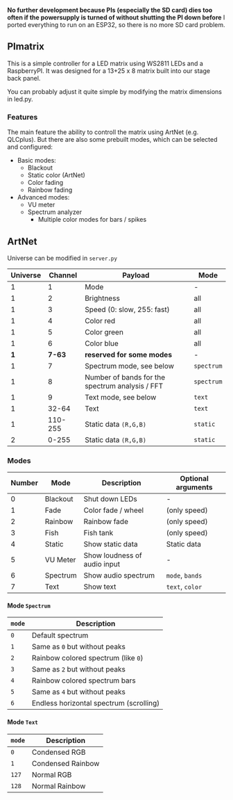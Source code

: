 **No further development because PIs (especially the SD card) dies too often if the powersupply is turned of without shutting the PI down before**
I ported everything to run on an ESP32, so there is no more SD card problem.

## PImatrix
This is a simple controller for a LED matrix using WS2811 LEDs and a RaspberryPI.
It was designed for a 13+25 x 8 matrix built into our stage back panel.

You can probably adjust it quite simple by modifying the matrix dimensions in led.py.

### Features
The main feature the ability to controll the matrix using ArtNet (e.g. QLCplus).
But there are also some prebuilt modes, which can be selected and configured:

* Basic modes:
  * Blackout
  * Static color (ArtNet)
  * Color fading
  * Rainbow fading
* Advanced modes:
  * VU meter
  * Spectrum analyzer
    * Multiple color modes for bars / spikes
    
## ArtNet
Universe can be modified in `server.py`

| Universe | Channel  | Payload                     |  Mode      |
|----------|----------|-----------------------------|------------|
|  1       |  1       | Mode                        |   -        |
|  1       |  2       | Brightness                  |  all       |
|  1       |  3       | Speed (0: slow, 255: fast)  |  all       |
|  1       |  4       | Color red                   |  all       |
|  1       |  5       | Color green                 |  all       |
|  1       |  6       | Color blue                  |  all       |
|  **1**   | **7-63** | **reserved for some modes** |  -         |
|  1       |  7       | Spectrum mode, see below    | `spectrum` |
|  1       |  8       | Number of bands for the spectrum analysis / FFT| `spectrum` |
|  1       |  9       | Text mode, see below        | `text`     |
|  1       |  32-64   | Text                        | `text`     |
|  1       |  110-255 | Static data `(R,G,B)`       | `static`   |
|  2       |  0-255   | Static data `(R,G,B)`       | `static`   |

### Modes
| Number | Mode     | Description                  |Optional arguments |
|--------|----------|------------------------------|-------------------|
|  0     | Blackout | Shut down LEDs               | -                 |
|  1     | Fade     | Color fade / wheel           | (only speed)      |
|  2     | Rainbow  | Rainbow fade                 | (only speed)      |
|  3     | Fish     | Fish tank                    | (only speed)      |
|  4     | Static   | Show static data             | Static data       |
|  5     | VU Meter | Show loudness of audio input | -                 |
|  6     | Spectrum | Show audio spectrum          | `mode`, `bands`   |
|  7     | Text     | Show text                    | `text`, `color`   |

#### Mode `Spectrum`

| `mode` | Description                             |
|--------|-----------------------------------------|
| `0`    | Default spectrum                        |
| `1`    | Same as `0` but without peaks           |
| `2`    | Rainbow colored spectrum (like `0`)     |
| `3`    | Same as `2` but without peaks           |
| `4`    | Rainbow colored spectrum bars           |
| `5`    | Same as `4` but without peaks           |
| `6`    | Endless horizontal spectrum (scrolling) |

#### Mode `Text`

| `mode` | Description                             |
|--------|-----------------------------------------|
| `0`    | Condensed RGB                           |
| `1`    | Condensed Rainbow                       |
| `127`  | Normal RGB                              |
| `128`  | Normal Rainbow                          |
